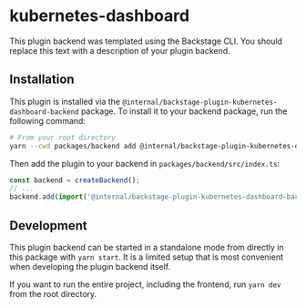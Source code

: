# kubernetes-dashboard

This plugin backend was templated using the Backstage CLI. You should replace this text with a description of your plugin backend.

## Installation

This plugin is installed via the `@internal/backstage-plugin-kubernetes-dashboard-backend` package. To install it to your backend package, run the following command:

```bash
# From your root directory
yarn --cwd packages/backend add @internal/backstage-plugin-kubernetes-dashboard-backend
```

Then add the plugin to your backend in `packages/backend/src/index.ts`:

```ts
const backend = createBackend();
// ...
backend.add(import('@internal/backstage-plugin-kubernetes-dashboard-backend'));
```

## Development

This plugin backend can be started in a standalone mode from directly in this
package with `yarn start`. It is a limited setup that is most convenient when
developing the plugin backend itself.

If you want to run the entire project, including the frontend, run `yarn dev` from the root directory.
